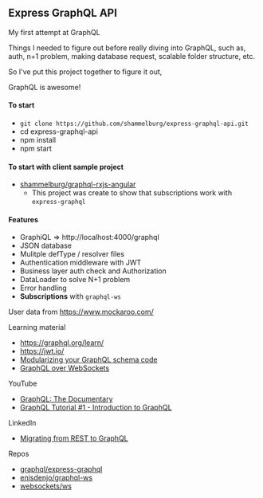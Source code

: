 ## Express GraphQL API

My first attempt at GraphQL

Things I needed to figure out before really diving into GraphQL, such as, auth, n+1 problem, making database request, scalable folder structure, etc.

So I've put this project together to figure it out,

GraphQL is awesome!

#### To start
- `git clone https://github.com/shammelburg/express-graphql-api.git`
- cd express-graphql-api
- npm install
- npm start

#### To start with client sample project
- [shammelburg/graphql-rxjs-angular](https://github.com/shammelburg/graphql-rxjs-angular)
    - This project was create to show that subscriptions work with `express-graphql`


#### Features
- GraphiQL => http://localhost:4000/graphql
- JSON database
- Mulitple defType / resolver files
- Authentication middleware with JWT
- Business layer auth check and Authorization
- DataLoader to solve N+1 problem
- Error handling
- **Subscriptions** with `graphql-ws`


User data from https://www.mockaroo.com/

Learning material

- https://graphql.org/learn/
- https://jwt.io/
- [Modularizing your GraphQL schema code](https://www.apollographql.com/blog/modularizing-your-graphql-schema-code-d7f71d5ed5f2/)
- [GraphQL over WebSockets](https://the-guild.dev/blog/graphql-over-websockets)

YouTube

- [GraphQL: The Documentary](https://www.youtube.com/watch?v=783ccP__No8)
- [GraphQL Tutorial #1 - Introduction to GraphQL](https://www.youtube.com/watch?v=Y0lDGjwRYKw)

LinkedIn

- [Migrating from REST to GraphQL](https://www.linkedin.com/learning/migrating-from-rest-to-graphql/replace-rest-with-graphql)

Repos
- [graphql/express-graphql](https://github.com/graphql/express-graphql)
- [enisdenjo/graphql-ws](https://github.com/enisdenjo/graphql-ws)
- [websockets/ws](https://github.com/websockets/ws)
